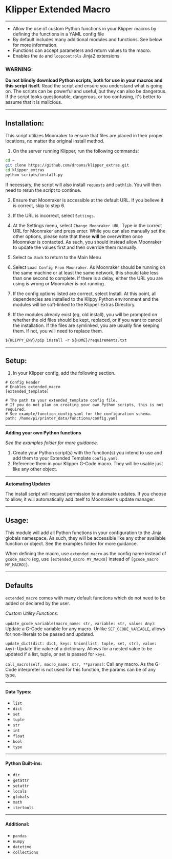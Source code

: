 # Klipper Extended Macro
---
* Allow the use of custom Python functions in your Klipper macros by defining the functions in a YAML config file
* By default includes many additional modules and functions. See below for more information.
* Functions can accept parameters and return values to the macro.
* Enables the `do` and `loopcontrols` Jinja2 extensions

### WARNING:

**Do not blindly download Python scripts, both for use in your macros and this script itself.** Read the script and ensure you understand what is going on. The scripts can be powerful and useful, but they can also be dangerous. If the script looks questionable, dangerous, or too confusing, it's better to assume that it is malicious.

---
## Installation:

This script utilizes Moonraker to ensure that files are placed in their proper locations, no matter the original install method.

1. On the server running Klipper, run the following commands:

```BASH
cd ~
git clone https://github.com/droans/klipper_extras.git
cd klipper_extras
python scripts/install.py
```

If necessary, the script will also install `requests` and `pathlib`. You will then need to rerun the script to continue.

2. Ensure that Moonraker is accessible at the default URL. If you believe it is correct, skip to step 6.

3. If the URL is incorrect, select `Settings`.

4. At the Settings menu, select `Change Moonraker URL`. Type in the correct URL for Moonraker and press enter. While you can also manually set the other options, please note that these **will** be overwritten once Moonraker is contacted. As such, you should instead allow Moonraker to update the values first and then override them manually.

5. Select `Go Back` to return to the Main Menu

6. Select `Load Config From Moonraker`. As Moonraker should be running on the same machine or at least the same network, this should take less than one second to complete. If there is a delay, either the URL you are using is wrong or Moonraker is not running.

7. If the config options listed are correct, select Install. At this point, all dependencies are installed to the Klippy Python environment and the modules will be soft-linked to the Klipper Extras Directory.

8. If the modules already exist (eg, old install), you will be prompted on whether the old files should be kept, replaced, or if you want to cancel the installation. If the files are symlinked, you are usually fine keeping them. If not, you will need to replace them.

```
${KLIPPY_ENV}/pip install -r ${HOME}/requirements.txt
```

---
## Setup:

1. In your Klipper config, add the following section.
```
# Config Header
# Enables extended_macro
[extended_template]

# The path to your extended_template config file.
# If you do not plan on creating your own Python scripts, this is not required.
# See example/function_config.yaml for the configuration schema.
path: /home/pi/printer_data/functions/config.yaml
```

---
**Adding your own Python functions**

*See the examples folder for more guidance.*

1. Create your Python script(s) with the function(s) you intend to use and add them to your Extended Template `config.yaml`.
2. Reference them in your Klipper G-Code macro. They will be usable just like any other object.

---
**Automating Updates**

The install script will request permission to automate updates. If you choose to allow, it will automatically add itself to Moonraker's update manager.

---
## Usage:

This module will add all Python functions in your configuration to the Jinja globals namespace. As such, they will be accessible like any other available function or object. See the examples folder for more guidance.

When defining the macro, use `extended_macro` as the config name instead of `gcode_macro` (eg, use `[extended_macro MY_MACRO]` instead of `[gcode_macro MY_MACRO]`).

---

## Defaults

`extended_macro` comes with many default functions which do not need to be added or declared by the user.

*Custom Utility Functions*:

`update_gcode_variable(macro_name: str, variable: str, value: Any)`: Update a G-Code variable for any macro. Unlike `SET_GCODE_VARIABLE`, allows for non-literals to be passed and updated.

`update_dict(dict: dict, keys: Union[list, tuple, set, str], value: Any)`: Update the value of a dictionary. Allows for a nested value to be updated if a list, tuple, or set is passed for `keys`.

`call_macro(self, macro_name: str, **params)`: Call any macro. As the G-Code interpreter is not used for this function, the params can be of any type.

---

#### Data Types:

* `list`
* `dict`
* `set`
* `tuple`
* `str`
* `int`
* `float`
* `bool`
* `type`
---

#### Python Built-ins:

* `dir`
* `getattr`
* `setattr`
* `locals`
* `globals`
* `math`
* `itertools`
---
#### Additional:
* `pandas`
* `numpy`
* `datetime`
* `collections`
